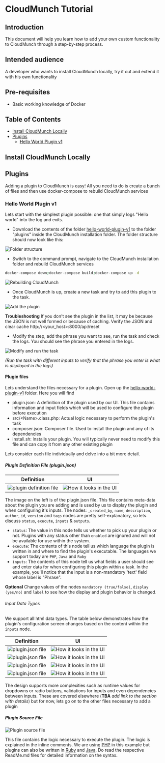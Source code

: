 # CloudMunch Tutorial

## Introduction
This document will help you learn how to add your own custom functionality to CloudMunch through a step-by-step process. 

## Intended audience
A developer who wants to install CloudMunch locally, try it out and extend it with his own functionality

## Pre-requisites
 - Basic working knowledge of Docker

## Table of Contents
 - [Install CloudMunch Locally](#install-cloudmunch-locally)
 - [Plugins](#plugins)
 	- [Hello World Plugin v1](#hello-world-plugin-v1)

## Install CloudMunch Locally

## Plugins
Adding a plugin to CloudMunch is easy! All you need to do is create a bunch of files and then use docker-compose to rebuild CloudMunch services

### Hello World Plugin v1
Lets start with the simplest plugin possible: one that simply logs "Hello world" into the log and exits. 

- Download the contents of the folder [hello-world-plugin-v1](examples/plugin_hello_world_v1) to the folder "plugins" inside the CloudMunch installation folder. The folder structure should now look like this:

![Folder structure](screenshots/hello-world-plugin-v1/folder_structure.png)

- Switch to the command prompt, navigate to the CloudMunch installation folder and rebuild CloudMunch services 

```bash
docker-compose down;docker-compose build;docker-compose up -d
```

![Rebuilding CloudMunch](screenshots/docker-commands/rebuild-cloudmunch.gif)

- Once CloudMunch is up, create a new task and try to add this plugin to the task. 

![Add the plugin](screenshots/cm-operations/add-plugin.gif)

**Troubleshooting** If you don't see the plugin in the list, it may be because the JSON is not well formed or because of caching. Verify the JSON and clear cache http://&lt;your_host&gt;:8000/api/reset

- Modify the step, add the phrase you want to see, run the task and check the logs. You should see the phrase you entered in the logs. 

![Modify and run the task](screenshots/hello-world-plugin-v1/edit_and_run_task.gif)

*(Run the task with different inputs to verify that the phrase you enter is what is displayed in the logs)*

#### Plugin files
Lets understand the files necessary for a plugin. Open up the [hello-world-plugin-v1](examples/plugin_hello_world_v1/hello_world) folder. Here you will find

- plugin.json: A definition of the plugin used by our UI. This file contains information and input fields which will be used to configure the plugin before execution
- src/&lt;Name&gt;.class.php: Actual logic necessary to perform the plugin's task
- composer.json: Composer file. Used to install the plugin and any of its dependencies
- install.sh: Installs your plugin. You will typically never need to modify this file and can copy it from any other existing plugin

Lets consider each file individually and delve into a bit more detail.

##### Plugin Definition File (plugin.json)

|Definition| UI|
|---|---|
|![plugin definition file](screenshots/hello-world-plugin-v1/plugin_json.png)|![How it looks in the UI](screenshots/hello-world-plugin-v1/ui_plugin_tab.png)|

The image on the left is of the plugin.json file. This file contains meta-data about the plugin you are adding and is used by us to display the plugin and when configuring it's inputs. The nodes: `_created_by`, `name`, `description`, `author`, `id`, `version` and `tags` nodes are pretty self-explanatory, so lets discuss `status`, `execute`, `inputs` & `outputs`.

- `status`: The value in this node tells us whether to pick up your plugin or not. Plugins with any status other than `enabled` are ignored and will not be available for use within the system.
- `execute`: The contents of this node tell us which language the plugin is written in and where to find the plugin's executable. The languages we support today are `PHP`, `Java` and `Ruby`
- `inputs`: The contents of this node tell us what fields a user should see and enter data for when configuring this plugin within a task. In the example, you'll notice that the input is a non-mandatory 'text' field whose label is "Phrase". 

**Optional** Change values of the nodes `mandatory (true/false)`, `display (yes/no)` and `label` to see how the display and plugin behavior is changed.

###### Input Data Types

We support all html data types. The table below demonstrates how the plugin's configuration screen changes based on the content within the `inputs` node. 

|Definition| UI|
|---|---|
|![plugin.json file](screenshots/hello-world-plugin-v1/text_input.png)|![How it looks in the UI](screenshots/hello-world-plugin-v1/ui_configure_tab_text.png)|
|![plugin.json file](screenshots/hello-world-plugin-v1/textarea_input.png)|![How it looks in the UI](screenshots/hello-world-plugin-v1/ui_configure_tab_textarea.png)|
|![plugin.json file](screenshots/hello-world-plugin-v1/radioButton_input.png)|![How it looks in the UI](screenshots/hello-world-plugin-v1/ui_configure_tab_radioButton.png)|
|![plugin.json file](screenshots/hello-world-plugin-v1/dropdown_input.png)|![How it looks in the UI](screenshots/hello-world-plugin-v1/ui_configure_tab_dropdown.png)|

The design supports more complexities such as runtime values for dropdowns or radio buttons, validations for inputs and even dependencies between inputs. These are covered elsewhere (**TBA** *add link to the section with details*) but for now, lets go on to the other files necessary to add a plugin

##### Plugin Source File

![Plugin source file](screenshots/hello-world-plugin-v1/src_file.png)

This file contains the logic necessary to execute the plugin. The logic is explained in the inline comments. We are using [PHP](https://github.com/cloudmunch/CloudMunch-php-SDK-V2/blob/master/README.md) in this example but plugins can also be written in [Ruby](https://github.com/cloudmunch/cloudmunch-Ruby-SDK/blob/master/README.md) and [Java](https://github.com/cloudmunch/CloudMunch-SDK-Java/blob/master/README.md). Do read the respective ReadMe.md files for detailed information on the syntax.


